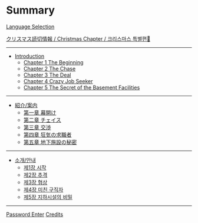 # Summary
[Language Selection](README.md)

[クリスマス読切情報 / Christmas Chapter / 크리스마스 특별편🎄](christmas2022.md)

---

 - [Introduction](Introduction.md)
   - [Chapter 1 The Beginning](en/ch1.md)
   - [Chapter 2 The Chase](en/ch2.md)
   - [Chapter 3 The Deal](en/ch3.md)
   - [Chapter 4 Crazy Job Seeker](en/ch4.md)
   - [Chapter 5 The Secret of the Basement Facilities]()
---
 - [紹介/案内](紹介_案内.md)
   - [第一章 幕開け](jp/ch1.md)
   - [第二章 チェイス](jp/ch2.md)
   - [第三章 交渉](jp/ch3.md)
   - [第四章 狂気の求職者](jp/ch4.md)
   - [第五章 地下施設の秘密]()
---
 - [소개/안내](소개_안내.md)
   - [제1장 시작](ko/ch1.md)
   - [제2장 추격](ko/ch2.md)
   - [제3장 협상](ko/ch3.md)
   - [제4장 미친 구직자](ko/ch4.md)
   - [제5장 지하시설의 비밀]()

---
[Password Enter](pass.md)
[Credits](Credits.md)
